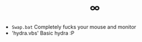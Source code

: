 # <p align="center">∞</p>

- `Swap.bat` Completely fucks your mouse and monitor
- 'hydra.vbs' Basic hydra :P
